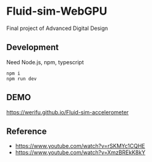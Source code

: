# Fluid-sim-WebGPU
Final project of Advanced Digital Design

## Development

Need Node.js, npm, typescript

```
npm i
npm run dev
```

## DEMO

https://werifu.github.io/Fluid-sim-accelerometer

## Reference
* https://www.youtube.com/watch?v=rSKMYc1CQHE
* https://www.youtube.com/watch?v=XmzBREkK8kY

